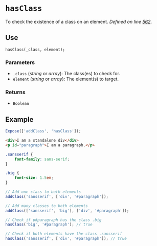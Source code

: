 # `hasClass`
To check the existence of a class on an element. _Defined on line [562](../../F.js#L562)_.

## Use
```
hasClass(_class, element);
```

### Parameters
* `_class` (_string_ or _array_): The class(es) to check for.
* `element` (_string_ or _array_): The element(s) to target.

### Returns
* `Boolean`

## Example
```javascript
Expose(['addClass', 'hasClass']);
```

```html
<div>I am a standalone div</div>
<p id="paragraph">I am a paragraph.</p>
```

```css
.sansserif {
	font-family: sans-serif;
}

.big {
	font-size: 1.5em;
}
```

```javascript
// Add one class to both elements
addClass('sansserif', ['div', '#paragraph']);

// Add many classes to both elements
addClass(['sansserif', 'big'], ['div', '#paragraph']);

// Check if p#paragraph has the class .big
hasClass('big', '#paragraph'); // true

// Check if both elements have the class .sansserif
hasClass('sansserif', ['div', '#paragraph']); // true
```